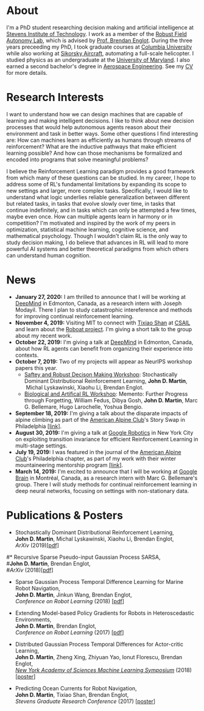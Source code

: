 # About
I'm a PhD student researching decision making and artificial intelligence at [Stevens Institute of Technology](http://www.stevens.edu). I work as a member of the [Robust Field Autonomy Lab](http://personal.stevens.edu/~benglot/), which is advised by [Prof. Brendan Englot](https://web.stevens.edu/facultyprofile/?id=2043). During the three years preceeding my PhD, I took graduate courses at [Columbia University](https://www.columbia.edu) while also working at [Sikorsky Aircraft](https://www.wired.com/story/sikorsky-sara-helicopter-autonomous-flying-car-air-taxi-tech/), automating a full-scale helicopter. I studied physics as an undergraduate at the [University of Maryland](https://umdphysics.umd.edu). I also earned a second bachelor's degree in [Aerospace Engineering](https://aero.umd.edu). See my [CV](/2019-martin-cv.pdf) for more details.

# Research Interests
I want to understand how we can design machines that are capable of learning and making intelligent decisions. I like to think about new decision processes that would help autonomous agents reason about their environment and task in better ways. Some other questions I find interesting are: How can machines learn as efficiently as humans through streams of reinforcement? What are the inductive pathways that make efficient learning possible? And how can those mechanisms be formalized and encoded into programs that solve meaningful problems?  

I believe the Reinforcement Learning paradigm provides a good framework from which many of these questions can be studied. In my career, I hope to address some of RL's fundamental limitations by expanding its scope to new settings and larger, more complex tasks. Specifically, I would like to understand what logic underlies reliable generalization between different but related tasks, in tasks that evolve slowly over time, in tasks that continue indefinitely, and in tasks which can only be attempted a few times, maybe even once. How can multiple agents learn in harmony or in competition? I'm motivated and inspired by the work of my peers in optimization, statistical machine learning, cognitive science, and mathematical psychology. Though I wouldn't claim RL is the only way to study decision making, I do believe that advances in RL will lead to more powerful AI systems and better theoretical paradigms from which others can understand human cognition. 

# News

* **January 27, 2020:** I am thrilled to announce that I will be working at [DeepMind](https://deepmind.com) in Edmonton, Canada, as a research intern with Joseph Modayil. There I plan to study catastrophic intereference and methods for improving continual reinforcement learning.
* **November 4, 2019:** Visiting MIT to connect with [Tixiao Shan](https://tixiaoshan.github.io) at [CSAIL](https://www.csail.mit.edu) and learn about the [Roboat project](http://roboat.org). I'm giving a short talk to the group about my recent work. 
* **October 22, 2019:** I'm giving a talk at [DeepMind](http://deepmind.com) in Edmonton, Canada, about how RL agents can benefit from organizing their experience into contexts.
* **October 7, 2019:** Two of my projects will appear as NeurIPS workshop papers this year.   
   * [Saftey and Robust Decison Making Workshop](https://sites.google.com/view/neurips19-safe-robust-workshop#h.p_iF36C6BL_elR): Stochastically Dominant Distributional Reinforcement Learning, **John D. Martin**,  Michal Lyskawinski, Xiaohu Li, Brendan Englot.   
   * [Biological and Artifical RL Workshop](https://sites.google.com/view/biologicalandartificialrl): Memento: Further Progress through Forgetting, William Fedus, Dibya Gosh, **John D. Martin**, Marc G. Bellemare, Hugo Larochelle, Yoshua Bengio.
* **September 18, 2019:** I'm giving a talk about the disparate impacts of alpine climbing as part of the [American Alpine Club](https://americanalpineclub.org)'s Story Swap in Philadelphia [[link]](https://www.phillychapter-aac.org/journal/2019/9/06/john).
* **August 30, 2019:** I'm giving a talk at [Google Robotics](https://ai.google/research/teams/brain/robotics/) in New York City on exploiting transition invariance for efficient Reinforcement Learning in multi-stage settings.
* **July 19, 2019:** I was featured in the journal of the [American Alpine Club](https://americanalpineclub.org)'s Philadelphia chapter, as part of my work with their winter mountaineering mentorship program [[link]](https://www.phillychapter-aac.org/journal/2019/6/29/mentoring-program-spotlight-john-martin). 
* **March 14, 2019:** I'm excited to announce that I will be working at [Google Brain](https://ai.google/research/teams/brain) in Montréal, Canada, as a research intern with Marc G. Bellemare's group. There I will study methods for continual reinforcement learning in deep neural networks, focusing on settings with non-stationary data. 

# Publications & Posters
* Stochastically Dominant Distributional Reinforcement Learning,  
**John D. Martin**,  Michal Lyskawinski, Xiaohu Li, Brendan Englot,  
*ArXiv* (2019)[[pdf]](https://arxiv.org/abs/1905.07318)

#* Recursive Sparse Pseudo-input Gaussian Process SARSA,  
#**John D. Martin**, Brendan Englot,  
#*ArXiv* (2018)[[pdf]](https://arxiv.org/abs/1811.07201)

* Sparse Gaussian Process Temporal Difference Learning for Marine Robot Navigation,  
**John D. Martin**, Jinkun Wang, Brendan Englot,  
*Conference on Robot Learning* (2018) [[pdf](http://proceedings.mlr.press/v87/martin18a/martin18a.pdf)]

* Extending Model-based Policy Gradients for Robots in Heteroscedastic Environments,  
**John D. Martin**, Brendan Englot,  
*Conference on Robot Learning* (2017) [[pdf](http://proceedings.mlr.press/v78/martin17a/martin17a.pdf)]

* Distributed Gaussian Process Temporal Differences for Actor-critic Learning,  
**John D. Martin**, Zheng Xing, Zhiyuan Yao, Ionut Florescu, Brendan Englot,  
[*New York Academy of Sciences Machine Learning Symposium*](https://www.nyas.org/events/2018/12th-annual-machine-learning-symposium/?tab=description) (2018) [[poster](/publications/poster/2018-martin_xing_florescu_englot-nyas_mls_poster.pdf)]

* Predicting Ocean Currents for Robot Navigation,  
**John D. Martin**, Tixiao Shan, Brendan Englot,  
*Stevens Graduate Research Conference* (2017) [[poster](/publications/poster/2017-martin_shan_englot-predicting_ocean_currents_for_robot_navigation.pdf)]
